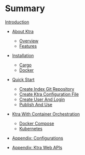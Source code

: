 # Summary

[Introduction](./index.md)

* [About Ktra](./about_ktra/index.md)
    * [Overview](./about_ktra/overview.md)
    * [Features](./about_ktra/features.md)

* [Installation](./installation/index.md)
    * [Cargo](./installation/cargo.md)
    * [Docker](./installation/docker.md) 

* [Quick Start](./quick_start/index.md)
    * [Create Index Git Repository](./quick_start/create_index_git_repository.md)
    * [Create Ktra Configuration File](./quick_start/create_ktra_configuration_file.md)
    * [Create User And Login](./quick_start/create_user_and_login.md)
    * [Publish And Use](./quick_start/publish_and_use.md)

* [Ktra With Container Orchestration]()
    * [Docker Compose]()
    * [Kubernetes]()

* [Appendix: Configurations](./configurations.md)
* [Appendix: Ktra Web APIs](./ktra_web_apis.md)